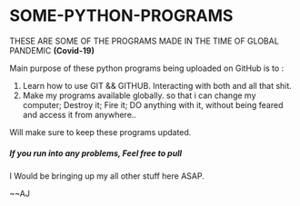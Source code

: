 # SOME-PYTHON-PROGRAMS
THESE ARE SOME OF THE PROGRAMS MADE IN THE TIME OF GLOBAL PANDEMIC **(Covid-19)**

Main purpose of these python programs being uploaded on GitHub is to :
1) Learn how to use GIT && GITHUB. Interacting with both and all that shit.
2) Make my programs available globally. so that i can change my computer; Destroy it; Fire it; DO anything with it, without being feared and access it from anywhere..

Will make sure to keep these programs updated. 

##### If you run into any problems, Feel free to pull 





I Would be bringing up my all other stuff here ASAP.














~~AJ
